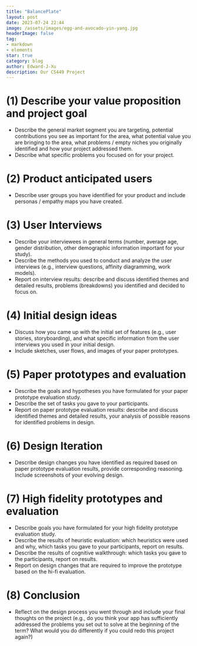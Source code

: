 ```yaml
---
title: "BalancePlate"
layout: post
date: 2023-07-24 22:44
image: /assets/images/egg-and-avocado-yin-yang.jpg
headerImage: false
tag:
- markdown
- elements
star: true
category: blog
author: Edward-J-Xu
description: Our CS449 Project
---
```


# (1) Describe your value proposition and project goal

- Describe the general market segment you are targeting, potential contributions you see as important for the area, what potential value you are bringing to the area, what problems / empty niches you originally identified and how your project addressed them.
- Describe what specific problems you focused on for your project.

# (2) Product anticipated users

- Describe user groups you have identified for your product and include personas / empathy maps you have created.

# (3) User Interviews

- Describe your interviewees in general terms (number, average age, gender distribution, other demographic information important for your study).
- Describe the methods you used to conduct and analyze the user interviews (e.g., interview questions, affinity diagramming, work models).
- Report on interview results: describe and discuss identified themes and detailed results, problems (breakdowns) you identified and decided to focus on.

# (4) Initial design ideas

- Discuss how you came up with the initial set of features (e.g., user stories, storyboarding), and what specific information from the user interviews you used in your initial design.
- Include sketches, user flows, and images of your paper prototypes.

# (5) Paper prototypes and evaluation

- Describe the goals and hypotheses you have formulated for your paper prototype evaluation study.
- Describe the set of tasks you gave to your participants.
- Report on paper prototype evaluation results: describe and discuss identified themes and detailed results, your analysis of possible reasons for identified problems in design.

# (6) Design Iteration

- Describe design changes you have identified as required based on paper prototype evaluation results, provide corresponding reasoning. Include screenshots of your evolving design.

# (7) High fidelity prototypes and evaluation

- Describe goals you have formulated for your high fidelity prototype evaluation study.
- Describe the results of heuristic evaluation: which heuristics were used and why, which tasks you gave to your participants, report on results.
- Describe the results of cognitive walkthrough: which tasks you gave to the participants, report on results.
- Report on design changes that are required to improve the prototype based on the hi-fi evaluation.

# (8) Conclusion

- Reflect on the design process you went through and include your final thoughts on the project (e.g., do you think your app has sufficiently addressed the problems you set out to solve at the beginning of the term? What would you do differently if you could redo this project again?)

